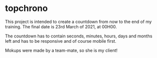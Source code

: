 # topchrono
This project is intended to create a countdown from now to the end of my training. The final date is 23rd March of 2021, at 00H00.

The countdown has to contain seconds, minutes, hours, days and months left and has to be responsive and of course mobile first. 

Mokups were made by a team-mate, so she is my client!
